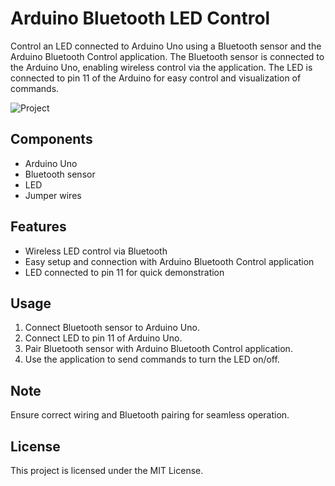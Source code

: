 # Arduino Bluetooth LED Control

Control an LED connected to Arduino Uno using a Bluetooth sensor and the Arduino Bluetooth Control application. The Bluetooth sensor is connected to the Arduino Uno, enabling wireless control via the application. The LED is connected to pin 11 of the Arduino for easy control and visualization of commands.

![Project](https://github.com/asifpathan48/Led-Blinking-Using-Arduino-Bluetooth-Control-App/blob/main/project.jpg)

## Components
- Arduino Uno
- Bluetooth sensor
- LED
- Jumper wires

## Features
- Wireless LED control via Bluetooth
- Easy setup and connection with Arduino Bluetooth Control application
- LED connected to pin 11 for quick demonstration

## Usage
1. Connect Bluetooth sensor to Arduino Uno.
2. Connect LED to pin 11 of Arduino Uno.
3. Pair Bluetooth sensor with Arduino Bluetooth Control application.
4. Use the application to send commands to turn the LED on/off.

## Note
Ensure correct wiring and Bluetooth pairing for seamless operation.

## License
This project is licensed under the MIT License.
